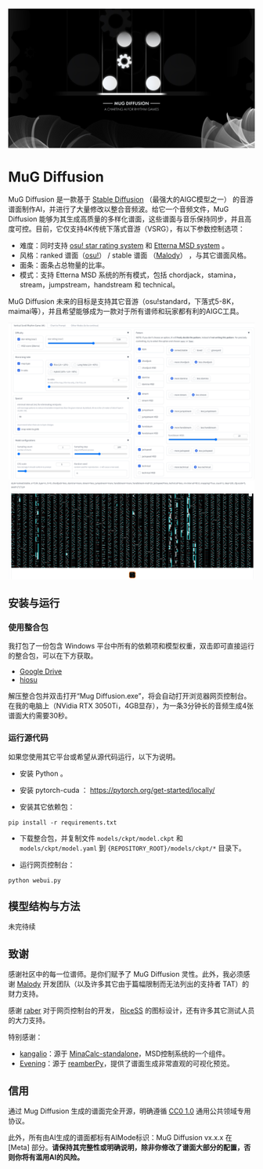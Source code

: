 ![](asset/bg.jpg)

# MuG Diffusion

MuG Diffusion 是一款基于 [Stable Diffusion](https://github.com/CompVis/latent-diffusion/) （最强大的AIGC模型之一） 的音游谱面制作AI，并进行了大量修改以整合音频波。给它一个音频文件，MuG Diffusion 能够为其生成高质量的多样化谱面，这些谱面与音乐保持同步，并且高度可控。目前，它仅支持4K传统下落式音游（VSRG），有以下参数控制选项：

- 难度：同时支持 [osu! star rating system](https://osu.ppy.sh/wiki/en/Beatmap/Star_rating) 和 [Etterna MSD system](https://etternaonline.com/) 。
- 风格：ranked 谱面（[osu!](https://osu.ppy.sh/)） / stable 谱面 （[Malody](https://m.mugzone.net/)） ，与其它谱面风格。 
- 面条：面条占总物量的比率。
- 模式：支持 Etterna MSD 系统的所有模式，包括 chordjack，stamina，stream，jumpstream，handstream 和 technical。

MuG Diffusion 未来的目标是支持其它音游（osu!standard，下落式5-8K，maimai等），并且希望能够成为一款对于所有谱师和玩家都有利的AIGC工具。

![](asset/screenshot1.png)
![](asset/screenshot2.png)

## 安装与运行

### 使用整合包

我打包了一份包含 Windows 平台中所有的依赖项和模型权重，双击即可直接运行的整合包，可以在下方获取。

- [Google Drive](https://drive.google.com/file/d/1-TmLsveLAjRCPwd0iwXS7V1v61MlQ7DM/view?usp=share_link)
- [hiosu](https://dl2.hiosu.com/d/kuit/MugDiffusion.zip)


解压整合包并双击打开“Mug Diffusion.exe”，将会自动打开浏览器网页控制台。在我的电脑上（NVidia RTX 3050Ti，4GB显存），为一条3分钟长的音频生成4张谱面大约需要30秒。


### 运行源代码

如果您使用其它平台或希望从源代码运行，以下为说明。

- 安装 Python 。

- 安装 pytorch-cuda ： https://pytorch.org/get-started/locally/

- 安装其它依赖包：

```commandline
pip install -r requirements.txt
```

- 下载整合包，并复制文件 `models/ckpt/model.ckpt` 和 `models/ckpt/model.yaml` 到 `{REPOSITORY_ROOT}/models/ckpt/*` 目录下。

- 运行网页控制台：

```commandline
python webui.py
```

## 模型结构与方法

未完待续

## 致谢

感谢社区中的每一位谱师。是你们赋予了 MuG Diffusion 灵性。此外，我必须感谢 [Malody](https://m.mugzone.net/) 开发团队（以及许多其它由于篇幅限制而无法列出的支持者 TAT）的财力支持。

感谢 [raber](https://github.com/zengrber) 对于网页控制台的开发， [RiceSS](https://osu.ppy.sh/users/8271436) 的图标设计，还有许多其它测试人员的大力支持。

特别感谢： 
- [kangalio](https://github.com/kangalio/)：源于 [MinaCalc-standalone](https://github.com/kangalio/minacalc-standalone)，MSD控制系统的一个组件。
- [Evening](ttps://github.com/Eve-ning/)：源于 [reamberPy](https://github.com/Eve-ning/reamberPy)，提供了谱面生成非常直观的可视化预览。

## 信用

通过 Mug Diffusion 生成的谱面完全开源，明确遵循 [CC0 1.0](https://creativecommons.org/publicdomain/zero/1.0/) 通用公共领域专用协议。

此外，所有由AI生成的谱面都标有AIMode标识：MuG Diffusion vx.x.x 在 [Meta] 部分。**请保持其完整性或明确说明，除非你修改了谱面大部分的配置，否则你将有滥用AI的风险。**
